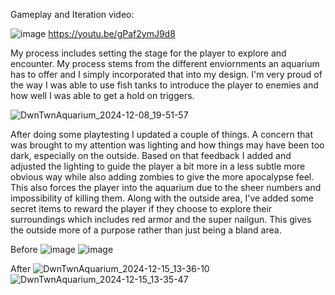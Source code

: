 
Gameplay and Iteration video:

![image](https://github.com/user-attachments/assets/646fa313-b8f1-4201-ade9-6fd284cda15b)
https://youtu.be/gPaf2ymJ9d8

My process includes setting the stage for the player to explore and encounter. My process stems from the different enviornments an aquarium has to offer and I simply incorporated that into my design. I'm very proud of the way I was able to use fish tanks to introduce the player to enemies and how well I was able to get a hold on triggers.

![DwnTwnAquarium_2024-12-08_19-51-57](https://github.com/user-attachments/assets/f27eda02-d084-451d-8b7e-23815d4cf804)

After doing some playtesting I updated a couple of things. A concern that was brought to my attention was lighting and how things may have been too dark, especially on the outside. Based on that feedback I added and adjusted the lighting to guide the player a bit more in a less subtle more obvious way while also adding zombies to give the more apocalypse feel. This also forces the player into the aquarium due to the sheer numbers and impossibility of killing them. Along with the outside area, I've added some secret items to reward the player if they choose to explore their surroundings which includes red armor and the super nailgun. This gives the outside more of a purpose rather than just being a bland area.

Before
![image](https://github.com/user-attachments/assets/4b1cb41d-139b-48e9-90d1-107e73360d41)
![image](https://github.com/user-attachments/assets/47e9ab6d-4a42-402c-b013-9a330716f9c5)






After
![DwnTwnAquarium_2024-12-15_13-36-10](https://github.com/user-attachments/assets/28917446-1ad2-451c-ba12-128f1030fb34)
![DwnTwnAquarium_2024-12-15_13-35-47](https://github.com/user-attachments/assets/0991c0d4-f338-4ca5-98fb-59403ce1e594)

